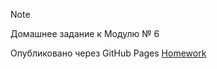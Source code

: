 > [!NOTE]
> Домашнее задание к Модулю № 6

Опубликовано через GitHub Pages  [Homework](https://mchubarov.github.io/urban/hw6/index.html)
